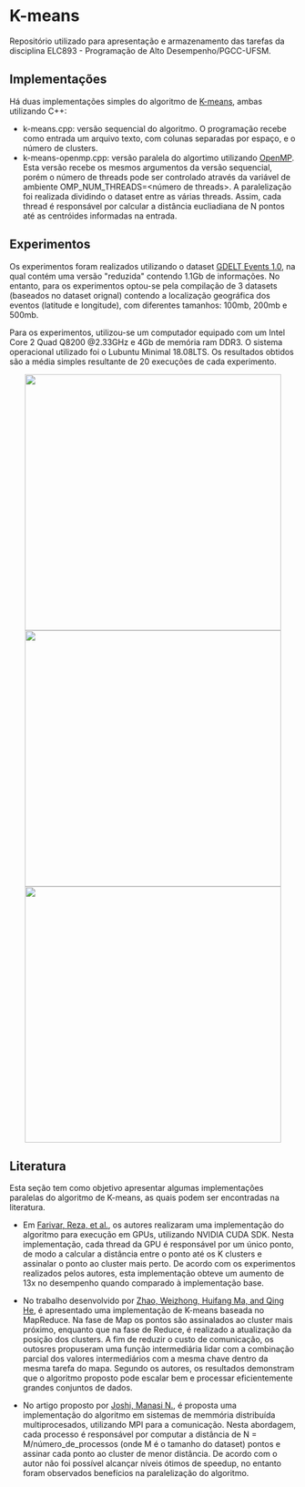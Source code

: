 # K-means

Repositório utilizado para apresentação e armazenamento das tarefas da disciplina ELC893 - Programação de Alto Desempenho/PGCC-UFSM.


## Implementações
 Há duas implementações simples do algoritmo de [K-means](https://www.datascience.com/blog/k-means-clustering), ambas utilizando C++:
 - k-means.cpp: versão sequencial do algoritmo. O programação recebe como entrada um arquivo texto, com colunas separadas por espaço, e o número de clusters.
 - k-means-openmp.cpp: versão paralela do algortimo utilizando [OpenMP](https://www.openmp.org/). Esta versão recebe os mesmos argumentos da versão sequencial, porém o número de threads pode ser controlado através da variável de ambiente OMP_NUM_THREADS=<número de threads>. A paralelização foi realizada dividindo o dataset entre as várias threads. Assim, cada thread é responsável por calcular a distância eucliadiana de N pontos até as centróides informadas na entrada.
 
 
## Experimentos
Os experimentos foram realizados utilizando o dataset [GDELT Events 1.0](https://www.gdeltproject.org/data.html#rawdatafiles), na qual contém uma versão "reduzida" contendo 1.1Gb de informações. No entanto, para os experimentos optou-se pela compilação de 3 datasets (baseados no dataset orignal) contendo a localização geográfica dos eventos (latitude e longitude), com diferentes tamanhos: 100mb, 200mb e 500mb.

Para os experimentos, utilizou-se um computador equipado com um Intel Core 2 Quad Q8200 @2.33GHz e 4Gb de memória ram DDR3. O sistema operacional utilizado foi o Lubuntu Minimal 18.08LTS. Os resultados obtidos são a média simples resultante de 20 execuções de cada experimento.

<p align="center">
  <img src="https://image.ibb.co/d7B1Re/100mb.png" width="450px" img/>
  <img src="https://image.ibb.co/n6X86e/200mb.png" width="450px" img/>
  <img src="https://image.ibb.co/ekM2hK/500mb.png" width="450px" img/>
</p>

## Literatura
Esta seção tem como objetivo apresentar algumas implementações paralelas do algoritmo de K-means, as quais podem ser encontradas na literatura.

- Em [Farivar, Reza, et al.](https://pdfs.semanticscholar.org/0638/dc0565cb11191ab1e2b91cd19b630cfa8c34.pdf), os autores realizaram uma implementação do algoritmo para execução em GPUs, utilizando NVIDIA CUDA SDK. Nesta implementação, cada thread da GPU é responsável por um único ponto, de modo a calcular a distância entre o ponto até os K clusters e assinalar o ponto ao cluster mais perto. De acordo com os experimentos realizados pelos autores, esta implementação obteve um aumento de 13x no desempenho quando comparado à implementação base.

- No trabalho desenvolvido por [Zhao, Weizhong, Huifang Ma, and Qing He](https://www.researchgate.net/profile/Qing_He6/publication/225695804_Parallel_K-Means_Clustering_Based_on_MapReduce/links/5768a0f508ae8ec97a424884.pdf), é apresentado uma implementação de K-means baseada no MapReduce. Na fase de Map os pontos são assinalados ao cluster mais próximo, enquanto que na fase de Reduce, é realizado a atualização da posição dos clusters. A fim de reduzir o custo de comunicação, os outosres propuseram uma função intermediária lidar com a combinação parcial dos valores intermediários com a mesma chave dentro da mesma tarefa do mapa. Segundo os autores, os resultados demonstram que o algoritmo proposto pode escalar bem e processar eficientemente grandes conjuntos de dados.

- No artigo proposto por [Joshi, Manasi N.](http://citeseerx.ist.psu.edu/viewdoc/download?doi=10.1.1.101.1882&rep=rep1&type=pdf), é proposta uma implementação do algoritmo em sistemas de memmória distribuída multiprocesados, utilizando MPI para a comunicação. Nesta abordagem, cada processo é responsável por computar a distância de N = M/número_de_processos (onde M é o tamanho do dataset) pontos e assinar cada ponto ao cluster de menor distância. De acordo com o autor não foi possível alcançar níveis ótimos de speedup, no entanto foram observados benefícios na paralelização do algoritmo.
